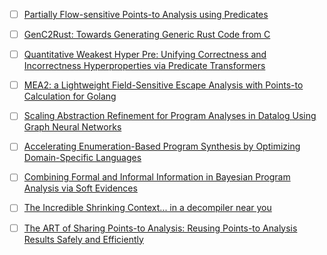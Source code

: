 


- [ ] [Partially Flow-sensitive Points-to Analysis using Predicates](https://oopsla24.hotcrp.com/paper/437)

- [ ] [GenC2Rust: Towards Generating Generic Rust Code from C](https://oopsla24.hotcrp.com/paper/84)

- [ ] [Quantitative Weakest Hyper Pre: Unifying Correctness and Incorrectness Hyperproperties via Predicate Transformers](https://oopsla24.hotcrp.com/paper/346)

- [ ] [MEA2: a Lightweight Field-Sensitive Escape Analysis with Points-to Calculation for Golang](https://oopsla24.hotcrp.com/paper/484)

- [ ] [Scaling Abstraction Refinement for Program Analyses in Datalog Using Graph Neural Networks](https://oopsla24.hotcrp.com/paper/514)

- [ ] [Accelerating Enumeration-Based Program Synthesis by Optimizing Domain-Specific Languages](https://oopsla24.hotcrp.com/paper/561)

- [ ] [Combining Formal and Informal Information in Bayesian Program Analysis via Soft Evidences](https://oopsla24.hotcrp.com/paper/644)

- [ ] [The Incredible Shrinking Context... in a decompiler near you](https://oopsla24.hotcrp.com/paper/666)
 
- [ ] [The ART of Sharing Points-to Analysis: Reusing Points-to Analysis Results Safely and Efficiently](https://oopsla24.hotcrp.com/paper/1030)



